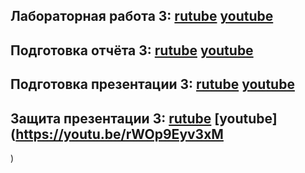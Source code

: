## Лабораторная работа 3: [rutube](https://rutube.ru/video/private/df4f60e2247b1e1c92dfc1970c576680/?p=6Zoxufi4vcKXqmPzLr7uLw) [youtube](https://youtu.be/rWOp9Eyv3xM)
## Подготовка отчёта 3:  [rutube](https://rutube.ru/video/private/df4f60e2247b1e1c92dfc1970c576680/?p=6Zoxufi4vcKXqmPzLr7uLw) [youtube](https://youtu.be/rWOp9Eyv3xM)
## Подготовка презентации 3:  [rutube](https://rutube.ru/video/private/df4f60e2247b1e1c92dfc1970c576680/?p=6Zoxufi4vcKXqmPzLr7uLw) [youtube](https://youtu.be/rWOp9Eyv3xM)
## Защита презентации 3:  [rutube](https://rutube.ru/video/private/df4f60e2247b1e1c92dfc1970c576680/?p=6Zoxufi4vcKXqmPzLr7uLw) [youtube](https://youtu.be/rWOp9Eyv3xM

)
